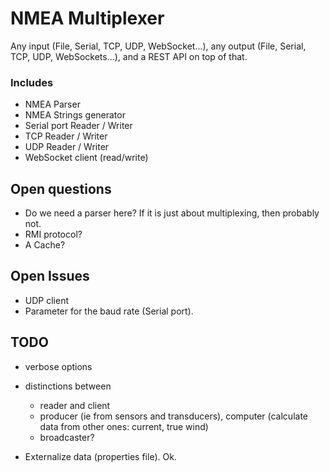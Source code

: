 # NMEA Multiplexer
Any input (File, Serial, TCP, UDP, WebSocket...), any output (File, Serial, TCP, UDP, WebSockets...), and a REST API on top of that.

### Includes
- NMEA Parser
- NMEA Strings generator
- Serial port Reader / Writer
- TCP Reader / Writer
- UDP Reader / Writer
- WebSocket client (read/write)

## Open questions
- Do we need a parser here? If it is just about multiplexing, then probably not.
- RMI protocol?
- A Cache?

## Open Issues
- UDP client
- Parameter for the baud rate (Serial port).

## TODO
- verbose options
- distinctions  between 
  - reader and client
  - producer (ie from sensors and transducers), computer (calculate data from other ones: current, true wind)
  - broadcaster?

- Externalize data (properties file). Ok.
